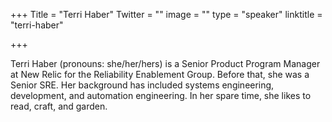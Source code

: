 +++
Title = "Terri Haber"
Twitter = ""
image = ""
type = "speaker"
linktitle = "terri-haber"

+++

Terri Haber (pronouns: she/her/hers) is a Senior Product Program Manager at New Relic for the Reliability Enablement Group. Before that, she was a Senior SRE. Her background has included systems engineering, development, and automation engineering. In her spare time, she likes to read, craft, and garden.
